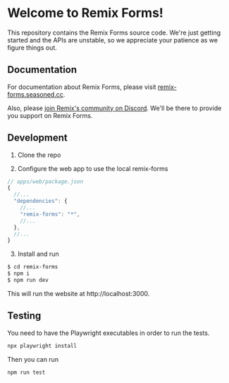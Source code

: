 # Welcome to Remix Forms!

This repository contains the Remix Forms source code. We're just getting started and the APIs are unstable, so we appreciate your patience as we figure things out.

## Documentation

For documentation about Remix Forms, please visit [remix-forms.seasoned.cc](https://remix-forms.seasoned.cc).

Also, please [join Remix's community on Discord](https://rmx.as/discord). We'll be there to provide you support on Remix Forms.

## Development

1. Clone the repo

2. Configure the web app to use the local remix-forms

```js
// apps/web/package.json
{
  //...
  "dependencies": {
    //...
    "remix-forms": "*",
    //...
  },
  //...
}
```

3. Install and run

```sh
$ cd remix-forms
$ npm i
$ npm run dev
```

This will run the website at http://localhost:3000.

## Testing

You need to have the Playwright executables in order to run the tests.

```sh
npx playwright install
```

Then you can run

```sh
npm run test
```
